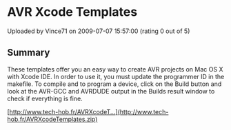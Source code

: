 # AVR Xcode Templates

Uploaded by Vince71 on 2009-07-07 15:57:00 (rating 0 out of 5)

## Summary

These templates offer you an easy way to create AVR projects on Mac OS X with Xcode IDE. In order to use it, you must update the programmer ID in the makefile. To compile and to program a device, click on the Build button and look at the AVR-GCC and AVRDUDE output in the Builds result window to check if everything is fine.


[http://www.tech-hob.fr/AVRXcodeT...](http://www.tech-hob.fr/AVRXcodeTemplates.zip)
